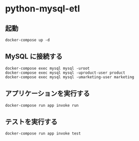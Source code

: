 # python-mysql-etl

## 起動

    docker-compose up -d

## MySQL に接続する

    docker-compose exec mysql mysql -uroot
    docker-compose exec mysql mysql -uproduct-user product
    docker-compose exec mysql mysql -umarketing-user marketing

## アプリケーションを実行する

    docker-compose run app invoke run

## テストを実行する

    docker-compose run app invoke test

